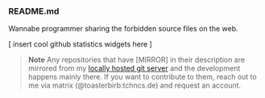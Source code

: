 ### README.md
Wannabe programmer sharing the forbidden source files on the web.

[ insert cool github statistics widgets here ]

> **Note**
> Any repositories that have [MIRROR] in their description are mirrored from my [locally hosted git server](http://birbgitfh224rep6tmdofmr6qlo6wx43umqzt3hjubnncr55sdlfmtad.onion/) and the development happens mainly there. If you want to contribute to them, reach out to me via matrix (@toasterbirb:tchncs.de) and request an account.

